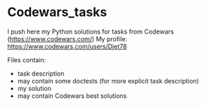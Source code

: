 # Codewars_tasks
I push here my Python solutions for tasks from Codewars (https://www.codewars.com/)
My profile: https://www.codewars.com/users/Djet78

Files contain: 
- task description
- may contain some doctests (for more explicit task description)
- my solution 
- may contain Codewars best solutions 
